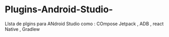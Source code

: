 # Plugins-Android-Studio-
LIsta de plgins para ANdroid Studio  como : COmpose Jetpack , ADB , react Native , Gradlew
